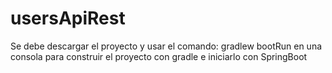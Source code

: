 # usersApiRest
Se debe descargar el proyecto y usar el comando:
gradlew bootRun
en una consola para construir el proyecto con gradle e iniciarlo con SpringBoot
